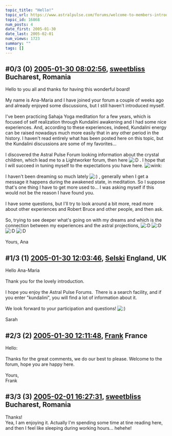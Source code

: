 ```yaml
---
topic_title: "Hello!"
topic_url: https://www.astralpulse.com/forums/welcome-to-members-introductions!/hello%21-16868
topic_id: 16868
num_posts: 4
date_first: 2005-01-30
date_last: 2005-02-01
num_views: 1723
summary: ""
tags: []
---
```


## \#0/3 (0) [2005-01-30 08:02:56](https://www.astralpulse.com/forums/index.php?msg=145843), [sweetbliss](https://www.astralpulse.com/forums/profile/?u=8003) Bucharest, Romania ##
<section>
Hello to you all and thanks for having this wonderful board!
<br>
<br>
My name is Ana-Maria and I have joined your forum a couple of weeks ago and already enjoyed some discussions, but I still haven't introduced myself.
<br>
<br>
I've been practicing Sahaja Yoga meditation for a few years, which is focused of self realization through Kundalini awakening and I had some nice experiences. And, according to these experiences, indeed, Kundalini energy can be raised nowadays much more easily that in any other period in the history. I haven't read entirely what has been posted here on this topic, but the Kundalini discussions are some of my favorites...
<br>
<br>
I discovered the Astral Pulse Forum looking information about the crystal children, which lead me to a Lightworker forum, then here
<img alt=":D" class="smiley" src="https://www.astralpulse.com/forums/Smileys/fugue/cheesy.png" title="Cheesy"/>
. I hope that I will succeed in tuning myself to the expectations you have here.
<img alt=":wink:" class="smiley" src="https://www.astralpulse.com/forums/Smileys/fugue/wink.png" title="Wink"/>
<br>
<br>
I haven't been dreaming so much lately
<img alt=":)" class="smiley" src="https://www.astralpulse.com/forums/Smileys/fugue/smiley.png" title="Smiley"/>
, generally when I get a message it happens during the awakened state, in meditation. So I suppose that's one thing I have to get more used to... I was asking myself if this would not be the reason I have found you.
<br>
<br>
I have some questions, but I'll try to look around a bit more, read more about other experiences and Robert Bruce and other people, and then ask.
<br>
<br>
So, trying to see deeper what's going on with my dreams and which is the connection between my experiences and the astral projections,
<img alt=":D" class="smiley" src="https://www.astralpulse.com/forums/Smileys/fugue/cheesy.png" title="Cheesy"/>
<img alt=":D" class="smiley" src="https://www.astralpulse.com/forums/Smileys/fugue/cheesy.png" title="Cheesy"/>
<img alt=":D" class="smiley" src="https://www.astralpulse.com/forums/Smileys/fugue/cheesy.png" title="Cheesy"/>
<img alt=":D" class="smiley" src="https://www.astralpulse.com/forums/Smileys/fugue/cheesy.png" title="Cheesy"/>
<br>
<br>
Yours, Ana
</section>

## \#1/3 (1) [2005-01-30 12:03:46](https://www.astralpulse.com/forums/index.php?msg=145867), [Selski](https://www.astralpulse.com/forums/profile/?u=6012) England, UK ##
<section>
Hello Ana-Maria
<br>
<br>
Thank you for the lovely introduction.
<br>
<br>
I hope you enjoy the Astral Pulse Forums.  There is a search facility, and if you enter "kundalini", you will find a lot of information about it.
<br>
<br>
We look forward to your participation and questions!
<img alt=":)" class="smiley" src="https://www.astralpulse.com/forums/Smileys/fugue/smiley.png" title="Smiley"/>
<br>
<br>
Sarah
</section>

## \#2/3 (2) [2005-01-30 12:11:48](https://www.astralpulse.com/forums/index.php?msg=145868), [Frank](https://www.astralpulse.com/forums/profile/?u=359) France ##
<section>
Hello:
<br>
<br>
Thanks for the great comments, we do our best to please. Welcome to the forum, hope you are happy here.
<br>
<br>
Yours,
<br>
Frank
</section>

## \#3/3 (3) [2005-02-01 16:27:31](https://www.astralpulse.com/forums/index.php?msg=146360), [sweetbliss](https://www.astralpulse.com/forums/profile/?u=8003) Bucharest, Romania ##
<section>
Thanks!
<br>
Yea, I am enjoying it. Actually I'm spending some time at tine reading here, and then I feel like sleeping during working hours... hehehe!
</section>